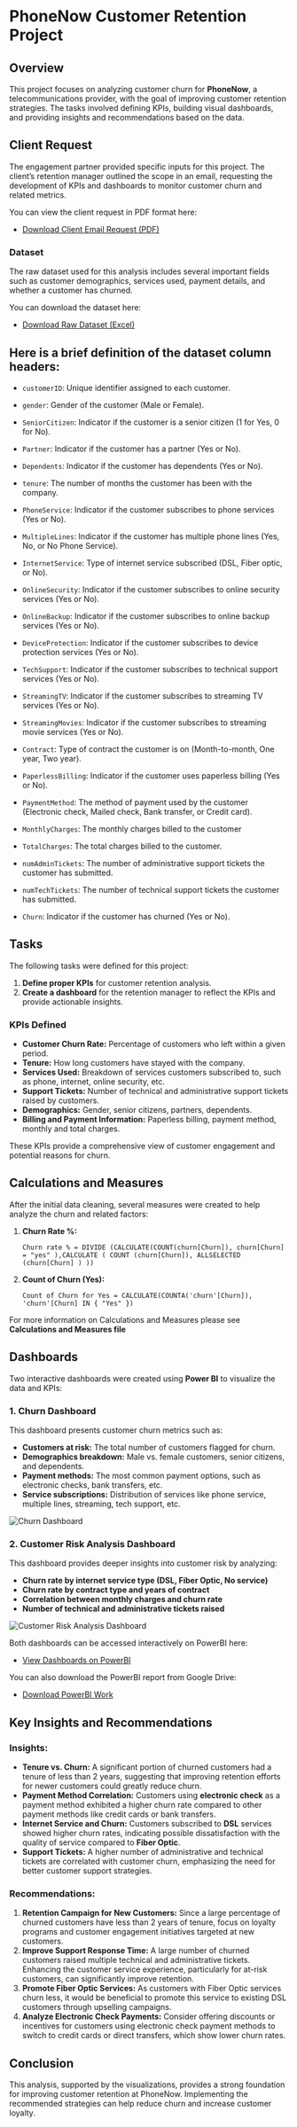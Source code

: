 # PhoneNow Customer Retention Project

## Overview
This project focuses on analyzing customer churn for **PhoneNow**, a telecommunications provider, with the goal of improving customer retention strategies. The tasks involved defining KPIs, building visual dashboards, and providing insights and recommendations based on the data.

## Client Request
The engagement partner provided specific inputs for this project. The client’s retention manager outlined the scope in an email, requesting the development of KPIs and dashboards to monitor customer churn and related metrics.

You can view the client request in PDF format here:
- [Download Client Email Request (PDF)](https://cdn.theforage.com/vinternships/companyassets/4sLyCPgmsy8DA6Dh3/PhoneNow%20inputs%20(3).pdf)

### Dataset
The raw dataset used for this analysis includes several important fields such as customer demographics, services used, payment details, and whether a customer has churned.

You can download the dataset here:
- [Download Raw Dataset (Excel)](https://cdn.theforage.com/vinternships/companyassets/4sLyCPgmsy8DA6Dh3/02%20Churn-Dataset.xlsx)

## Here is a brief definition of the dataset column headers:

- `customerID`: Unique identifier assigned to each customer.

- `gender`: Gender of the customer (Male or Female).

- `SeniorCitizen`: Indicator if the customer is a senior citizen (1 for Yes, 0 for No).

- `Partner`: Indicator if the customer has a partner (Yes or No).

- `Dependents`: Indicator if the customer has dependents (Yes or No).

- `tenure`: The number of months the customer has been with the company.

- `PhoneService`: Indicator if the customer subscribes to phone services (Yes or No).

- `MultipleLines`: Indicator if the customer has multiple phone lines (Yes, No, or No Phone Service).

- `InternetService`: Type of internet service subscribed (DSL, Fiber optic, or No).

- `OnlineSecurity`: Indicator if the customer subscribes to online security services (Yes or No).

- `OnlineBackup`: Indicator if the customer subscribes to online backup services (Yes or No).

- `DeviceProtection`: Indicator if the customer subscribes to device protection services (Yes or No).

- `TechSupport`: Indicator if the customer subscribes to technical support services (Yes or No).

- `StreamingTV`: Indicator if the customer subscribes to streaming TV services (Yes or No).

- `StreamingMovies`: Indicator if the customer subscribes to streaming movie services (Yes or No).

- `Contract`: Type of contract the customer is on (Month-to-month, One year, Two year).

- `PaperlessBilling`: Indicator if the customer uses paperless billing (Yes or No).

- `PaymentMethod`: The method of payment used by the customer (Electronic check, Mailed check, Bank transfer, or Credit card).

- `MonthlyCharges`: The monthly charges billed to the customer

- `TotalCharges`: The total charges billed to the customer.

- `numAdminTickets`: The number of administrative support tickets the customer has submitted.

- `numTechTickets`: The number of technical support tickets the customer has submitted.

- `Churn`: Indicator if the customer has churned (Yes or No).


## Tasks
The following tasks were defined for this project:
1. **Define proper KPIs** for customer retention analysis.
2. **Create a dashboard** for the retention manager to reflect the KPIs and provide actionable insights.

### KPIs Defined
- **Customer Churn Rate:** Percentage of customers who left within a given period.
- **Tenure:** How long customers have stayed with the company.
- **Services Used:** Breakdown of services customers subscribed to, such as phone, internet, online security, etc.
- **Support Tickets:** Number of technical and administrative support tickets raised by customers.
- **Demographics:** Gender, senior citizens, partners, dependents.
- **Billing and Payment Information:** Paperless billing, payment method, monthly and total charges.
  
These KPIs provide a comprehensive view of customer engagement and potential reasons for churn.

## Calculations and Measures
After the initial data cleaning, several measures were created to help analyze the churn and related factors:

1. **Churn Rate %:**
   ```DAX
   Churn rate % = DIVIDE (CALCULATE(COUNT(churn[Churn]), churn[Churn] = "yes" ),CALCULATE ( COUNT (churn[Churn]), ALLSELECTED (churn[Churn] ) ))

2. **Count of Churn (Yes):**
   ```DAX
   Count of Churn for Yes = CALCULATE(COUNTA('churn'[Churn]), 'churn'[Churn] IN { "Yes" })

For more information on Calculations and Measures please see **Calculations and Measures file**

## Dashboards
Two interactive dashboards were created using **Power BI** to visualize the data and KPIs:

### 1. Churn Dashboard
This dashboard presents customer churn metrics such as:
- **Customers at risk:** The total number of customers flagged for churn.
- **Demographics breakdown:** Male vs. female customers, senior citizens, and dependents.
- **Payment methods:** The most common payment options, such as electronic checks, bank transfers, etc.
- **Service subscriptions:** Distribution of services like phone service, multiple lines, streaming, tech support, etc.
  
![Churn Dashboard](./Churn_Dashboard.PNG)

### 2. Customer Risk Analysis Dashboard
This dashboard provides deeper insights into customer risk by analyzing:
- **Churn rate by internet service type (DSL, Fiber Optic, No service)**
- **Churn rate by contract type and years of contract**
- **Correlation between monthly charges and churn rate**
- **Number of technical and administrative tickets raised**

![Customer Risk Analysis Dashboard](./Customer_Retention_Analysis_Dashboard.PNG)

Both dashboards can be accessed interactively on PowerBI here:
- [View Dashboards on PowerBI](https://app.powerbi.com/groups/me/reports/55c2587a-c4c9-4b6f-936a-db8496f6a6a3/ReportSectione719ef80db76ae2815d3?bookmarkGuid=2ba46dd5-231c-448f-805b-853419bcee95&bookmarkUsage=1&ctid=16a0d960-ee74-4f56-a22a-19ae057918b2&portalSessionId=10256dc0-27a9-4040-bafb-9131152a1c99&fromEntryPoint=export)

You can also download the PowerBI report from Google Drive:
- [Download PowerBI Work](https://drive.google.com/file/d/1ngETr7k5y1KTF5fmUQyDsBkGxMG0JOo3/view?usp=sharing)

## Key Insights and Recommendations
### Insights:
- **Tenure vs. Churn:** A significant portion of churned customers had a tenure of less than 2 years, suggesting that improving retention efforts for newer customers could greatly reduce churn.
- **Payment Method Correlation:** Customers using **electronic check** as a payment method exhibited a higher churn rate compared to other payment methods like credit cards or bank transfers.
- **Internet Service and Churn:** Customers subscribed to **DSL** services showed higher churn rates, indicating possible dissatisfaction with the quality of service compared to **Fiber Optic**.
- **Support Tickets:** A higher number of administrative and technical tickets are correlated with customer churn, emphasizing the need for better customer support strategies.

### Recommendations:
1. **Retention Campaign for New Customers:** Since a large percentage of churned customers have less than 2 years of tenure, focus on loyalty programs and customer engagement initiatives targeted at new customers.
2. **Improve Support Response Time:** A large number of churned customers raised multiple technical and administrative tickets. Enhancing the customer service experience, particularly for at-risk customers, can significantly improve retention.
3. **Promote Fiber Optic Services:** As customers with Fiber Optic services churn less, it would be beneficial to promote this service to existing DSL customers through upselling campaigns.
4. **Analyze Electronic Check Payments:** Consider offering discounts or incentives for customers using electronic check payment methods to switch to credit cards or direct transfers, which show lower churn rates.

## Conclusion
This analysis, supported by the visualizations, provides a strong foundation for improving customer retention at PhoneNow. Implementing the recommended strategies can help reduce churn and increase customer loyalty.

